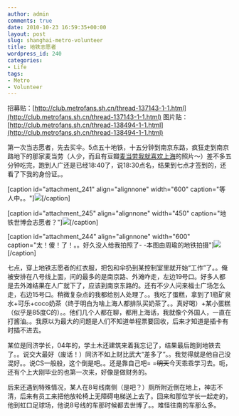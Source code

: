 ```yaml
---
author: admin
comments: true
date: 2010-10-23 16:59:35+00:00
layout: post
slug: shanghai-metro-volunteer
title: 地铁志愿者
wordpress_id: 240
categories:
- Life
tags:
- Metro
- Volunteer
---
```


招募贴：[http://club.metrofans.sh.cn/thread-137143-1-1.html](http://club.metrofans.sh.cn/thread-137143-1-1.html)
图片贴：[http://club.metrofans.sh.cn/thread-138494-1-1.html](http://club.metrofans.sh.cn/thread-138494-1-1.html)

第一次当志愿者，先去买伞。5点五十地铁，十五分钟到南京东路，疯狂走到南京路地下的那家麦当劳（人少，而且有豆瓣[麦当劳我就喜欢上海](http://www.douban.com/minisite/imlovinshanghai/)的照片～）差不多五分钟吃完，跑到人广还是已经18:40了，说18:30点名，结果到七点才签到的，还看了下我的身份证。。

[caption id="attachment_241" align="alignnone" width="600" caption="等人中。。"][![](http://greenmoon55.com/wp-content/uploads/2010/10/DSCF3112-600x450.jpg)](http://greenmoon55.com/wp-content/uploads/2010/10/DSCF3112.jpg)[/caption]

[caption id="attachment_245" align="alignnone" width="450" caption="地铁世博会志愿者？"][![](http://greenmoon55.com/wp-content/uploads/2010/10/DSCF3117-450x600.jpg)](http://greenmoon55.com/wp-content/uploads/2010/10/DSCF3117.jpg)[/caption]

[caption id="attachment_244" align="alignnone" width="600" caption="太！傻！了！。。好久没人给我拍照了- -本图由周瑜的地铁拍摄"][![](http://greenmoon55.com/wp-content/uploads/2010/10/IMG_6197-600x400.jpg)](http://greenmoon55.com/wp-content/uploads/2010/10/IMG_6197.jpg)[/caption]

七点，穿上地铁志愿者的红衣服，把包和伞扔到某控制室里就开始“工作”了。。俺被安排在八号线上面，问的最多的是南京路、外滩咋走，左边19号口。好多人都是去外滩结果在人广就下了，应该到南京东路的。还有不少人问来福士广场怎么走，右边15号口。稍微复杂点的我都给别人处理了。。我吃了蛋糕，拿到了1瓶矿泉水+可乐+coco奶茶（终于明白为啥上海人都排队买奶茶了。。真好喝）+某小蛋糕（似乎是85度C的）。。他们几个人都在聊，都用上海话，我就像个外国人，一直在打酱油。。我原以为最大的问题是人们不知道单程票要回收，后来才知道是插卡有时插不进去。

某位是同济学长，04年的，学土木还建筑来着我忘记了，结果最后跑到地铁去了。。说交大最好（废话！）同济不如上财比武大“差多了”。。我觉得就是他自己没混好。。说CS一般般，这个倒是吧。。还是靠自己吧= =<del>明天</del>今天乖乖学习去。呃，还有个上大刚毕业的也第一次来，好像是做财务的。

后来还遇到特殊情况，某人在8号线南侧（是吧？）厕所附近倒在地上，神志不清，后来有员工来把他放轮椅上无障碍电梯送上去了。回来和那位学长一起走的，他到虹口足球场，他说8号线的车那时候都去世博了。。难怪往南的车那么多。
